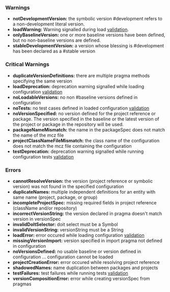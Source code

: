 ### Warnings ###
  * **notDevelopmentVersion:** the symbolic version #development refers to a non-development literal version.
  * **loadWarning:** Warning signalled during load [validation](load.md).
  * **onlyBaselineVersion:** one or more baseline versions have been defined, but no non-baseline versions are defined.
  * **stableDevelopmentVersion:** a version whose blessing is #development has been declared as a #stable version
### Critical Warnings ###
  * **duplicateVersionDefinitions:** there are multiple pragma methods specifying the same version
  * **loadDeprecation:** deprecation warning signalled while loading configuration [validation](load.md)
  * **noLoadableVersions:** no non #baseline versions defined in configuration
  * **noTests:** no test cases defined in loaded configuration [validation](load.md)
  * **noVersionSpecified:** no version defined for the project reference or package. The version specified in the baseline or the latest version of the project or package in the repository will be used.
  * **packageNameMismatch:** the name in the packageSpec does not match the name of the mcz file
  * **projectClassNameFileMismatch:** the class name of the configuration does not match the mcz file containing the configuration
  * **testDeprecation:** deprecation warning signalled while running configuration tests [validation](load.md)
### Errors ###
  * **cannotResolveVersion:** the version (project reference or symbolic version) was not found in the specified configuration
  * **duplicateNames:** multiple independent definitions for an entity with same name (project, package, or group)
  * **incompleteProjectSpec:** missing required fields in project reference (className and/or repository)
  * **incorrectVersionString:** the version declared in pragma doesn't match version in versionSpec
  * **invalidDoItSelector:** doit select must be a Symbol
  * **invalidVersionString:** versionString must be a String
  * **loadError:** error occured while loading configuration [validation](load.md)
  * **missingVersionImport:** version specified in import pragma not defined in configuration
  * **noVersionsDefined:** no usable baseline or version defined in configuration ... configuration cannot be loaded
  * **projectCreationError:** error occured while resolving project reference
  * **shadowedNames:** name duplication between packages and projects
  * **testFailures:** test failures while running tests [validation](load.md)
  * **versionCompositionError:** error while creating versionSpec from pragmas